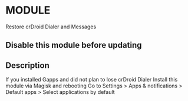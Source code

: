 # MODULE
 Restore crDroid Dialer and Messages

## Disable this module before updating

## Description
 If you installed Gapps and did not plan to lose crDroid Dialer
 Install this module via Magisk and rebooting
 Go to Settings > Apps & notifications > Default apps > Select applications by default
